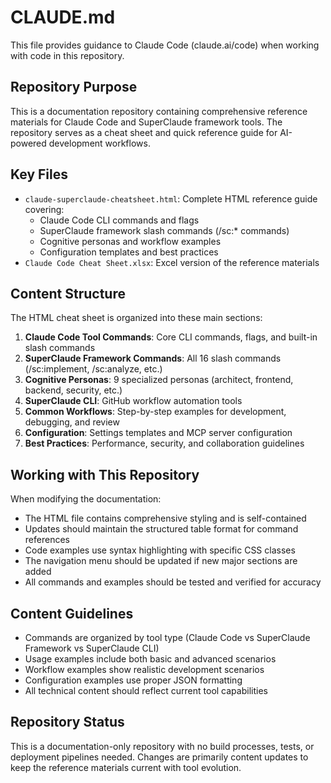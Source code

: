 # CLAUDE.md

This file provides guidance to Claude Code (claude.ai/code) when working with code in this repository.

## Repository Purpose

This is a documentation repository containing comprehensive reference materials for Claude Code and SuperClaude framework tools. The repository serves as a cheat sheet and quick reference guide for AI-powered development workflows.

## Key Files

- `claude-superclaude-cheatsheet.html`: Complete HTML reference guide covering:
  - Claude Code CLI commands and flags
  - SuperClaude framework slash commands (/sc:* commands)
  - Cognitive personas and workflow examples
  - Configuration templates and best practices
- `Claude Code Cheat Sheet.xlsx`: Excel version of the reference materials

## Content Structure

The HTML cheat sheet is organized into these main sections:

1. **Claude Code Tool Commands**: Core CLI commands, flags, and built-in slash commands
2. **SuperClaude Framework Commands**: All 16 slash commands (/sc:implement, /sc:analyze, etc.)
3. **Cognitive Personas**: 9 specialized personas (architect, frontend, backend, security, etc.)
4. **SuperClaude CLI**: GitHub workflow automation tools
5. **Common Workflows**: Step-by-step examples for development, debugging, and review
6. **Configuration**: Settings templates and MCP server configuration
7. **Best Practices**: Performance, security, and collaboration guidelines

## Working with This Repository

When modifying the documentation:

- The HTML file contains comprehensive styling and is self-contained
- Updates should maintain the structured table format for command references
- Code examples use syntax highlighting with specific CSS classes
- The navigation menu should be updated if new major sections are added
- All commands and examples should be tested and verified for accuracy

## Content Guidelines

- Commands are organized by tool type (Claude Code vs SuperClaude Framework vs SuperClaude CLI)
- Usage examples include both basic and advanced scenarios
- Workflow examples show realistic development scenarios
- Configuration examples use proper JSON formatting
- All technical content should reflect current tool capabilities

## Repository Status

This is a documentation-only repository with no build processes, tests, or deployment pipelines needed. Changes are primarily content updates to keep the reference materials current with tool evolution.